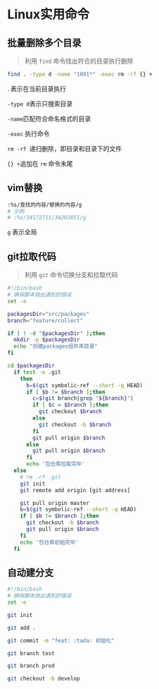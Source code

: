 # Linux实用命令

## 批量删除多个目录
> 利用 `find` 命令找出符合的目录执行删除

```bash
find . -type d -name "1091*" -exec rm -rf {} +
```

`.`表示在当前目录执行

`-type d`表示只搜索目录

`-name`匹配符合命名格式的目录

`-exec` 执行命令

`rm -rf `递归删除，即目录和目录下的文件

`{} +`追加在 `rm` 命令末尾

## vim替换
```bash
:%s/查找的内容/替换的内容/g
# 示例
# :%s/34172711/34203851/g
```

`g` 表示全局

## git拉取代码
> 利用 `git` 命令切换分支和拉取代码

```bash
#!/bin/bash
# 确保脚本抛出遇到的错误
set -e

packagesDir="src/packages"
branch="feature/collect"

if [ ! -d "$packagesDir" ];then
  mkdir -p $packagesDir
  echo "创建packages组件库目录"
fi

cd $packagesDir
  if test -e .git
    then
      b=$(git symbolic-ref --short -q HEAD)
      if [ $b != $branch ];then
        c=$(git branch|grep "${branch}")
        if [ $c = $branch ];then
          git checkout $branch
        else
          git checkout -b $branch
        fi
        git pull origin $branch
      else
        git pull origin $branch
      fi
      echo '包仓库拉取完毕'
  else
    # rm -rf .git
    git init
    git remote add origin [git address]

    git pull origin master
    b=$(git symbolic-ref --short -q HEAD)
    if [ $b != $branch ];then
      git checkout -b $branch
      git pull origin $branch
    fi
    echo '包仓库初始完毕'
  fi
```

## 自动建分支
```bash
#!/bin/bash
# 确保脚本抛出遇到的错误
set -e

git init

git add .

git commit -m "feat: :tada: 初始化"

git branch test

git branch prod

git checkout -b develop
```